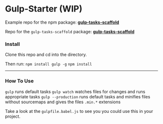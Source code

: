 # Gulp-Starter (WIP)

Example repo for the npm package: __[gulp-tasks-scaffold](https://www.npmjs.com/package/gulp-tasks-scaffold)__

Repo for the `gulp-tasks-scaffold` package: __[gulp-tasks-scaffold](https://www.github.com/jonathonwang/gulp-tasks-scaffold)__

### Install

Clone this repo and cd into the directory.

Then run:
`npm install gulp -g`
`npm install`

---

### How To Use

`gulp` runs default tasks
`gulp watch` watches files for changes and runs appropriate tasks
`gulp --production` runs default tasks and minifies files without sourcemaps and gives the files `.min.*` extensions

Take a look at the `gulpfile.babel.js` to see you you could use this in your project.
